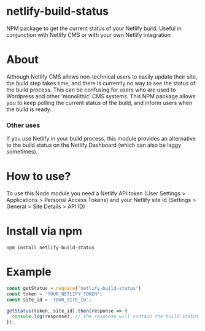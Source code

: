 # netlify-build-status

NPM package to get the current status of your Netlify build. Useful in conjunction with Netlify CMS or with your own Netlify integration

# About

Although Netlify CMS allows non-technical users to easily update their site, the build step takes time, and there is currently no way to see the status of the build process. This can be confusing for users who are used to Wordpress and other 'monolithic' CMS systems. This NPM package allows you to keep polling the current status of the build, and inform users when the build is ready.

### Other uses

If you use Netlify in your build process, this module provides an alternative to the build status on the Netlify Dashboard (which can also be laggy sometimes).

# How to use?

To use this Node module you need a Netlify API token (User Settings > Applications > Personal Access Tokens) and your Netlify site id (Settings > General > Site Details > API ID)

# Install via npm

    npm install netlify-build-status

# Example

```javascript
const getStatus = require('netlify-build-status')
const token = 'YOUR_NETLIFY_TOKEN';
const site_id = 'YOUR_SITE_ID';

getStatus(token, site_id).then(response => {
  console.log(response); // the response will contain the build status of the latest build
});
```
